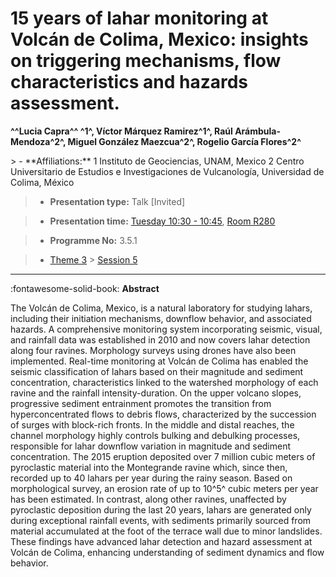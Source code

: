 # 15 years of lahar monitoring at Volcán de Colima, Mexico: insights on triggering mechanisms, flow characteristics and hazards assessment.

**^^Lucia Capra^^ ^1^, Víctor Márquez Ramirez^1^, Raúl Arámbula-Mendoza^2^, Miguel González Maezcua^2^, Rogelio García Flores^2^**

<!-- more -->> - **Affiliations:** 1 Instituto de Geociencias, UNAM, Mexico 2 Centro Universitario de Estudios e Investigaciones de Vulcanología, Universidad de Colima, México

> - **Presentation type:** Talk [Invited]

> - **Presentation time:** [Tuesday 10:30 - 10:45](../sessions_comparison.md#__tabbed_2_3), [Room R280](../maps_venue.md#__tabbed_1_1)

> - **Programme No:** 3.5.1

> - [Theme 3](../theme3.md) > [Session 5](../sessions/session-3-5.md)

--- 

:fontawesome-solid-book: **Abstract**

The Volcán de Colima, Mexico, is a natural laboratory for studying lahars, including their initiation mechanisms, downflow behavior, and associated hazards. A comprehensive monitoring system incorporating seismic, visual, and rainfall data was established in 2010 and now covers lahar detection along four ravines. Morphology surveys using drones have also been implemented.
Real-time monitoring at Volcán de Colima has enabled the seismic classification of lahars based on their magnitude and sediment concentration, characteristics linked to the watershed morphology of each ravine and the rainfall intensity-duration. On the upper volcano slopes, progressive sediment entrainment promotes the transition from hyperconcentrated flows to debris flows, characterized by the succession of surges with block-rich fronts. In the middle and distal reaches, the channel morphology highly controls bulking and debulking processes, responsible for lahar downflow variation in magnitude and sediment concentration. The 2015 eruption deposited over 7 million cubic meters of pyroclastic material into the Montegrande ravine which, since then, recorded up to 40 lahars per year during the rainy season. Based on morphological survey, an erosion rate of up to 10^5^ cubic meters per year has been estimated. In contrast, along other ravines, unaffected by pyroclastic deposition during the last 20 years, lahars are generated only during exceptional rainfall events, with sediments primarily sourced from material accumulated at the foot of the terrace wall due to minor landslides. These findings have advanced lahar detection and hazard assessment at Volcán de Colima, enhancing understanding of sediment dynamics and flow behavior.

